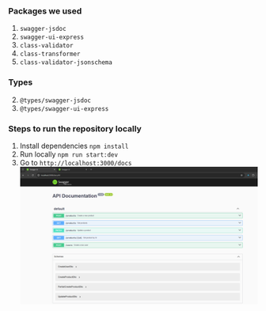 ### Packages we used
1. ``swagger-jsdoc``
2. ``swagger-ui-express``
3. ``class-validator``
4. ``class-transformer``
5. ``class-validator-jsonschema``

### Types
2. ``@types/swagger-jsdoc``
2. ``@types/swagger-ui-express``

### Steps to run the repository locally
1. Install dependencies ``npm install``
2. Run locally ``npm run start:dev``
3. Go to ``http://localhost:3000/docs``
![alt text](image.png)